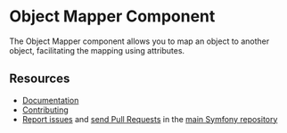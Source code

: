 Object Mapper Component
=======================

The Object Mapper component allows you to map an object to another object,
facilitating the mapping using attributes.

Resources
---------

 * [Documentation](https://symfony.com/doc/current/object_mapper.html)
 * [Contributing](https://symfony.com/doc/current/contributing/index.html)
 * [Report issues](https://github.com/symfony/symfony/issues) and
   [send Pull Requests](https://github.com/symfony/symfony/pulls)
   in the [main Symfony repository](https://github.com/symfony/symfony)
